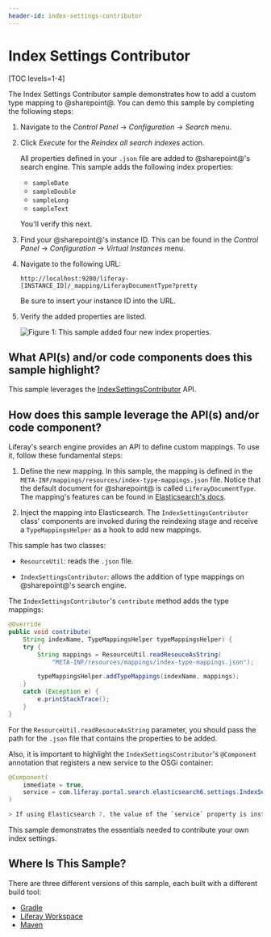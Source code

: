 ```yaml
---
header-id: index-settings-contributor
---
```


# Index Settings Contributor

[TOC levels=1-4]

The Index Settings Contributor sample demonstrates how to add a custom type
mapping to @sharepoint@. You can demo this sample by completing the following
steps:

1.  Navigate to the *Control Panel* &rarr; *Configuration* &rarr; *Search* menu.

2.  Click *Execute* for the *Reindex all search indexes* action.

    All properties defined in your `.json` file are added to @sharepoint@'s search
    engine. This sample adds the following index properties:

    - `sampleDate`
    - `sampleDouble`
    - `sampleLong`
    - `sampleText`

    You'll verify this next.

3.  Find your @sharepoint@'s instance ID. This can be found in the *Control Panel*
    &rarr; *Configuration* &rarr; *Virtual Instances* menu.

4.  Navigate to the following URL:

        http://localhost:9200/liferay-[INSTANCE_ID]/_mapping/LiferayDocumentType?pretty

    Be sure to insert your instance ID into the URL.

5.  Verify the added properties are listed.

    ![Figure 1: This sample added four new index properties.](../../../images/index-settings-contributor.png)

## What API(s) and/or code components does this sample highlight?

This sample leverages the
[IndexSettingsContributor](@app-ref@/foundation/latest/javadocs/com/liferay/portal/search/elasticsearch/settings/IndexSettingsContributor.html)
API.

## How does this sample leverage the API(s) and/or code component?

Liferay's search engine provides an API to define custom mappings. To use it,
follow these fundamental steps:

1.  Define the new mapping. In this sample, the mapping is defined in the
    `META-INF/mappings/resources/index-type-mappings.json` file. Notice that the
    default document for @sharepoint@ is called `LiferayDocumentType`. The
    mapping's features can be found in
    [Elasticsearch's docs](https://www.elastic.co/guide/en/elasticsearch/reference/7.x/mapping.html).

2.  Inject the mapping into Elasticsearch. The `IndexSettingsContributor` class'
    components are invoked during the reindexing stage and receive a
    `TypeMappingsHelper` as a hook to add new mappings.

This sample has two classes:

- `ResourceUtil`: reads the `.json` file.

- `IndexSettingsContributor`: allows the addition of type mappings on
  @sharepoint@'s search engine.

The `IndexSettingsContributor`'s `contribute` method adds the type mappings:

```java
@Override
public void contribute(
    String indexName, TypeMappingsHelper typeMappingsHelper) {
    try {
        String mappings = ResourceUtil.readResouceAsString(
            "META-INF/resources/mappings/index-type-mappings.json");

        typeMappingsHelper.addTypeMappings(indexName, mappings);
    }
    catch (Exception e) {
        e.printStackTrace();
    }
}
```

For the `ResourceUtil.readResouceAsString` parameter, you should pass the path
for the `.json` file that contains the properties to be added.

Also, it is important to highlight the `IndexSettingsContributor`'s `@Component`
annotation that registers a new service to the OSGi container:

```java
@Component(
    immediate = true,
    service = com.liferay.portal.search.elasticsearch6.settings.IndexSettingsContributor.class
)

> If using Elasticsearch 7, the value of the `service` property is instead `com.liferay.portal.search.elasticsearch7.settings.IndexSettingsContributor.class`.
```

This sample demonstrates the essentials needed to contribute your own index
settings.

## Where Is This Sample?

There are three different versions of this sample, each built with a different
build tool:

- [Gradle](https://github.com/liferay/liferay-blade-samples/blob/7.2/gradle/extensions/index-settings-contributor)
- [Liferay Workspace](https://github.com/liferay/liferay-blade-samples/blob/7.2/liferay-workspace/extensions/index-settings-contributor)
- [Maven](https://github.com/liferay/liferay-blade-samples/blob/7.2/maven/extensions/index-settings-contributor)

